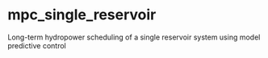 # mpc_single_reservoir
Long-term hydropower scheduling of a single reservoir system using model predictive control
